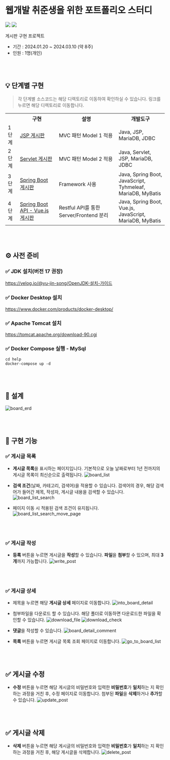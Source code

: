 # 웹개발 취준생을 위한 포트폴리오 스터디

<a href="#"><img src="https://img.shields.io/github/last-commit/yu-jin-song/eb-study.svg?style=flat" /></a>
<a href="#"><img src="https://img.shields.io/github/languages/top/yu-jin-song/eb-study.svg?colorB=yellow&style=flat" /></a>

게시판 구현 프로젝트
- 기간 : 2024.01.20 ~ 2024.03.10 (약 8주)
- 인원 : 1명(개인)

<br><br>

## 💡 단계별 구현
> 각 단계별 소스코드는 해당 디렉토리로 이동하여 확인하실 수 있습니다. 링크를 누르면 해당 디렉토리로 이동합니다.
<table>
  <tr>
    <th></th>
    <th>구현</th>
    <th>설명</th>
    <th>개발도구</th>
  </tr>
  <tr>
    <td>1단계</td>
    <td><a href="https://github.com/yu-jin-song/eb-study/tree/master/week-1-jsp">JSP 게시판</a></td>
    <td>MVC 패턴 Model 1 적용</td>
    <td>Java, JSP, MariaDB, JDBC</td>
  </tr>
  <tr>
    <td>2단계</td>
    <td><a href="https://github.com/yu-jin-song/eb-study/tree/master/week-2-servlet">Servlet 게시판</a></td>
    <td>MVC 패턴 Model 2 적용</td>
    <td>Java, Servlet, JSP, MariaDB, JDBC</td>
  </tr>
  <tr>
    <td>3단계</td>
    <td><a href="https://github.com/yu-jin-song/eb-study/tree/master/week-3-springboot">Spring Boot 게시판</a></td>
    <td>Framework 사용</td>
    <td>Java, Spring Boot, JavaScript,<br>Tyhmeleaf, MariaDB, MyBatis</td>
  </tr>
  <tr>
    <td>4단계</td>
    <td><a href="https://github.com/yu-jin-song/eb-study/tree/master/week-4-restapi">Spring Boot API - Vue.js 게시판</a></td>
    <td>Restful API를 통한 Server/Frontend 분리</td>
    <td>Java, Spring Boot, Vue.js,<br>JavaScript, MariaDB, MyBatis</td>
  </tr>
</table>

<br><br>

## ⚙️ 사전 준비
### ✅ JDK 설치(버전 17 권장)
https://velog.io/@yu-jin-song/OpenJDK-설치-가이드

### ✅ Docker Desktop 설치
https://www.docker.com/products/docker-desktop/

### ✅ Apache Tomcat 설치
https://tomcat.apache.org/download-90.cgi

### ✅ Docker Compose 실행 - MySql
``` 
cd help
docker-compose up -d
```

<br><br>

## 🔎 설계
![board_erd](https://github.com/yu-jin-song/eb-study/assets/74666378/e12f9399-c2a5-4f71-9b80-df6518cc99a9)

<br><br>

## 📖 구현 기능
### ✅ 게시글 목록
- **게시글 목록**을 표시하는 페이지입니다. 기본적으로 오늘 날짜로부터 1년 전까지의 게시글 목록이 최신순으로 출력됩니다.
![board_list](https://github.com/yu-jin-song/eb-study/assets/74666378/f297238f-649e-4418-a70a-98dee35449f9)

- **검색 조건**(날짜, 카테고리, 검색어)을 적용할 수 있습니다. 검색어의 경우, 해당 검색어가 들어간 제목, 작성자, 게시글 내용을 검색할 수 있습니다.
![board_list_search](https://github.com/yu-jin-song/eb-study/assets/74666378/c268b249-b202-4ced-9056-27aeaf7b8c64)

- 페이지 이동 시 적용된 검색 조건이 유지됩니다.
![board_list_search_move_page](https://github.com/yu-jin-song/eb-study/assets/74666378/5fb7ddb1-c616-4e61-ba4b-fcd993e3f119)

<br><br>

### ✅ 게시글 작성
- **등록** 버튼을 누르면 게시글을 **작성**할 수 있습니다. **파일**을 **첨부**할 수 있으며, 최대 **3개**까지 가능합니다.
![write_post](https://github.com/yu-jin-song/eb-study/assets/74666378/087e576e-e2a3-4636-96ba-49456d5f6f46)

<br><br>

### ✅ 게시글 상세
- 제목을 누르면 해당 **게시글 상세** 페이지로 이동합니다.
![into_board_detail](https://github.com/yu-jin-song/eb-study/assets/74666378/5272e318-fe20-4db8-992f-0de7850a981c)

- 첨부파일을 다운로드 할 수 있습니다. 해당 폴더로 이동하면 다운로드한 파일을 확인할 수 있습니다.
![download_file](https://github.com/yu-jin-song/eb-study/assets/74666378/70d3e0a3-132a-474e-bf70-bf429ea24b05)
![download_check](https://github.com/yu-jin-song/eb-study/assets/74666378/f5504c43-a6cd-4133-9774-593e19efa0cb)

- **댓글**을 작성할 수 있습니다.
![board_detail_comment](https://github.com/yu-jin-song/eb-study/assets/74666378/b7135450-17ad-49bb-abc0-1f362a8260a0)

- **목록** 버튼을 누르면 게시글 목록 조회 페이지로 이동합니다.
![go_to_board_list](https://github.com/yu-jin-song/eb-study/assets/74666378/81bb6b49-09f8-4953-a9cd-fb9eedd4a219)

<br><br>

## ✅ 게시글 수정
- **수정** 버튼을 누르면  해당 게시글의 비밀번호와 입력한 **비밀번호**가 **일치**하는 지 확인하는 과정을 거친 후, 수정 페이지로 이동합니다. 첨부된 **파일**을 **삭제**하거나 **추가**할 수 있습니다.
![update_post](https://github.com/yu-jin-song/eb-study/assets/74666378/9ea6d063-44ef-4115-9392-0bb170d026b9)

<br><br>

## ✅ 게시글 삭제
- **삭제** 버튼을 누르면 해당 게시글의 비밀번호와 입력한 **비밀번호**가 **일치**하는 지 확인하는 과정을 거친 후, 해당 게시글을 삭제합니다.
![delete_post](https://github.com/yu-jin-song/eb-study/assets/74666378/5c65358d-ea14-488b-9f95-88f27044cd7f)

